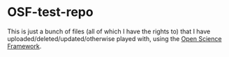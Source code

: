 OSF-test-repo
=============

This is just a bunch of files (all of which I have the rights to) that I have uploaded/deleted/updated/otherwise played with, using the [Open Science Framework](https://osf.io).
